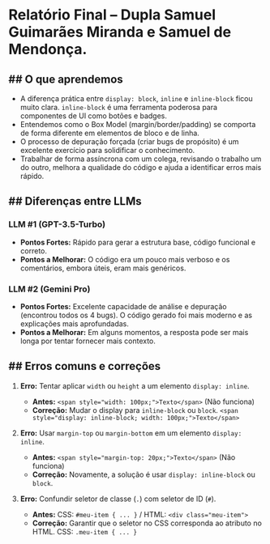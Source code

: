 # Relatório Final – Dupla Samuel Guimarães Miranda e Samuel de Mendonça.

## ## O que aprendemos

* A diferença prática entre `display: block`, `inline` e `inline-block` ficou muito clara. `inline-block` é uma ferramenta poderosa para componentes de UI como botões e badges.
* Entendemos como o Box Model (margin/border/padding) se comporta de forma diferente em elementos de bloco e de linha.
* O processo de depuração forçada (criar bugs de propósito) é um excelente exercício para solidificar o conhecimento.
* Trabalhar de forma assíncrona com um colega, revisando o trabalho um do outro, melhora a qualidade do código e ajuda a identificar erros mais rápido.

## ## Diferenças entre LLMs

### LLM #1 (GPT-3.5-Turbo)
* **Pontos Fortes:** Rápido para gerar a estrutura base, código funcional e correto.
* **Pontos a Melhorar:** O código era um pouco mais verboso e os comentários, embora úteis, eram mais genéricos.

### LLM #2 (Gemini Pro)
* **Pontos Fortes:** Excelente capacidade de análise e depuração (encontrou todos os 4 bugs). O código gerado foi mais moderno e as explicações mais aprofundadas.
* **Pontos a Melhorar:** Em alguns momentos, a resposta pode ser mais longa por tentar fornecer mais contexto.

## ## Erros comuns e correções

1.  **Erro:** Tentar aplicar `width` ou `height` a um elemento `display: inline`.
    * **Antes:** `<span style="width: 100px;">Texto</span>` (Não funciona)
    * **Correção:** Mudar o display para `inline-block` ou `block`. `<span style="display: inline-block; width: 100px;">Texto</span>`

2.  **Erro:** Usar `margin-top` ou `margin-bottom` em um elemento `display: inline`.
    * **Antes:** `<span style="margin-top: 20px;">Texto</span>` (Não funciona)
    * **Correção:** Novamente, a solução é usar `display: inline-block` ou `block`.

3.  **Erro:** Confundir seletor de classe (`.`) com seletor de ID (`#`).
    * **Antes:** CSS: `#meu-item { ... }` / HTML: `<div class="meu-item">`
    * **Correção:** Garantir que o seletor no CSS corresponda ao atributo no HTML. CSS: `.meu-item { ... }`